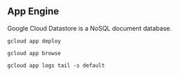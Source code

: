 App Engine
-

Google Cloud Datastore is a NoSQL document database.

````
gcloud app deploy

gcloud app browse

gcloud app logs tail -s default
````
